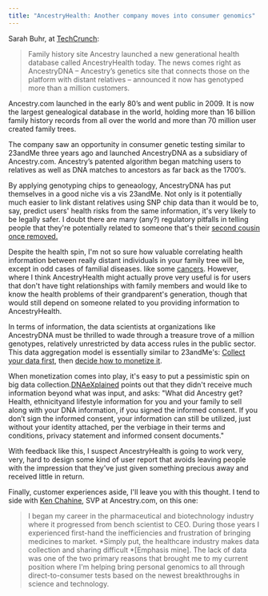 ```yaml
---
title: "AncestryHealth: Another company moves into consumer genomics"
---
```


Sarah Buhr, at [TechCrunch](http://techcrunch.com/2015/07/16/ancestry-com-welcomes-ancestryhealth-to-the-family/):

> Family history site Ancestry launched a new generational health database called AncestryHealth today. The news comes right as AncestryDNA – Ancestry’s genetics site that connects those on the platform with distant relatives – announced it now has genotyped more than a million customers. 

Ancestry.com launched in the early 80’s and went public in 2009. It is now the largest genealogical database in the world, holding more than 16 billion family history records from all over the world and more than 70 million user created family trees. 

The company saw an opportunity in consumer genetic testing similar to 23andMe three years ago and launched AncestryDNA as a subsidiary of Ancestry.com. Ancestry’s patented algorithm began matching users to relatives as well as DNA matches to ancestors as far back as the 1700’s.

By applying genotyping chips to geneaology, AncestryDNA has put themselves in a good niche vis a vis 23andMe. Not only is it potentially much easier to link distant relatives using SNP chip data than it would be to, say, predict users' health risks from the same information, it's very likely to be legally safer. I doubt there are many (any?) regulatory pitfalls in telling people that they're potentially related to someone that's their [second cousin once removed.](https://en.wikipedia.org/wiki/Cousin#Relationship_charts)

Despite the health spin, I'm not so sure how valuable correlating health information between really distant individuals in your family tree will be, except in odd cases of familial diseases. like some [cancers](http://journal.frontiersin.org/article/10.3389/fgene.2013.00152/full). However, where I think AncestryHealth might actually prove very useful is for users that don't have tight relationships with family members and would like to know the health problems of their grandparent's generation, though that would still depend on someone related to you providing information to AncestryHealth.

In terms of information, the data scientists at organizations like AncestryDNA must be thrilled to wade through a treasure trove of a million genotypes, relatively unrestricted by data access rules in the public sector. This data aggregation model is essentially similar to 23andMe's: [Collect your data first](http://www.checkmatescientist.net/2013/11/fda-versus-23andme-wont-kill-company.html), then [decide how to monetize it](http://www.checkmatescientist.net/2015/03/23andme-de-risks-with-data-then-gets.html).

When monetization comes into play, it's easy to put a pessimistic spin on big data collection.[DNAeXplained](http://dna-explained.com/2015/06/06/and-now-ancestry-health/) points out that they didn't receive much information beyond what was input, and asks: "What did Ancestry get? Health, ethnicityand lifestyle information for  you and your family to sell along with your DNA information, if you  signed the informed consent.  If you don’t sign the informed consent, your information can still be  utilized, just without your identity attached, per the verbiage in  their terms and conditions, privacy statement and informed consent  documents."

With feedback like this, I suspect AncestryHealth is going to work very, very, hard to design some kind of user report that avoids leaving people with the impression that they've just given something precious away and received little in return.

Finally, customer experiences aside, I'll leave you with this thought. I tend to side with [Ken Chahine](http://www.huffingtonpost.com/dr-ken-chahine-phd-jd/personal-genomics-for-all_b_5627997.html), SVP at Ancestry.com, on this one:

> I began my career in the pharmaceutical and biotechnology industry where it progressed from bench scientist to CEO. During those years I experienced first-hand the inefficiencies and frustration of bringing medicines to market. *Simply put, the healthcare industry makes data collection and sharing difficult *[Emphasis mine].  The lack of data was one of the two primary reasons that brought me to my current position where I'm helping bring personal genomics to all through direct-to-consumer tests based on the newest breakthroughs in science and technology.  


